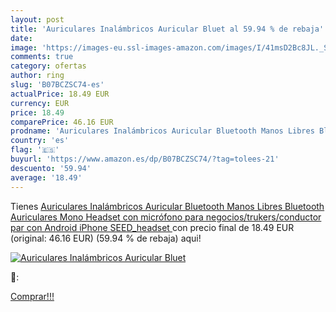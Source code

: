 ```yaml
---
layout: post
title: 'Auriculares Inalámbricos Auricular Bluet al 59.94 % de rebaja'
date: 
image: 'https://images-eu.ssl-images-amazon.com/images/I/41msD2Bc8JL._SL200_.jpg'
comments: true
category: ofertas
author: ring
slug: 'B07BCZSC74-es'
actualPrice: 18.49 EUR
currency: EUR
price: 18.49
comparePrice: 46.16 EUR
prodname: 'Auriculares Inalámbricos Auricular Bluetooth Manos Libres Bluetooth Auriculares Mono Headset con micrófono para negocios/trukers/conductor par con Android iPhone  SEED_headset '
country: 'es'
flag: '🇪🇸'
buyurl: 'https://www.amazon.es/dp/B07BCZSC74/?tag=tolees-21'
descuento: '59.94'
average: '18.49'
---
```


Tienes [Auriculares Inalámbricos Auricular Bluetooth Manos Libres Bluetooth Auriculares Mono Headset con micrófono para negocios/trukers/conductor par con Android iPhone  SEED_headset ](https://www.amazon.es/dp/B07BCZSC74/?tag=tolees-21) con precio final de  18.49 EUR (original: 46.16 EUR) (59.94 %  de rebaja) aqui!

[![Auriculares Inalámbricos Auricular Bluet](https://images-eu.ssl-images-amazon.com/images/I/41msD2Bc8JL._SL200_.jpg)](https://www.amazon.es/dp/B07BCZSC74/?tag=tolees-21)

🔎:


[Comprar!!!](https://www.amazon.es/dp/B07BCZSC74/?tag=tolees-21)
